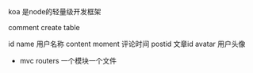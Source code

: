 koa 是node的轻量级开发框架

comment create table

id 
name 用户名称
content
moment 评论时间
postid 文章id
avatar 用户头像

- mvc
  routers 一个模块一个文件